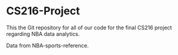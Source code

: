 # CS216-Project

This the Git repository for all of our code for the final CS216 project regarding NBA data analytics.

Data from NBA-sports-reference.